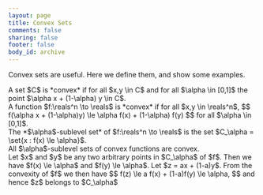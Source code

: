 ```yaml
---
layout: page
title: Convex Sets
comments: false
sharing: false
footer: false
body_id: archive
---
```

<script type="text/javascript"
src="file:///users/zac/Dropbox/MathJax/
MathJax.js?config=TeX-AMS-MML_HTMLorMML,
file:///users/zac/Dropbox/MathJax/MathJaxLocal.js">
</script>

Convex sets are useful. Here we define them, and show some examples.

<div class="definition">
    A set $C$ is *convex* if for all $x,y \in C$ and for all $\alpha \in [0,1]$ the point $\alpha x + (1-\alpha) y \in C$.
</div>

<div class="definition">
    A function $f:\reals^n \to \reals$ is *convex* if for all $x,y \in \reals^n$, 
    $$
        f(\alpha x + (1-\alpha)y) \le \alpha f(x) + (1-\alpha) f(y)
    $$
    for all $\alpha \in [0,1]$.
</div>


<div class="definition">
    The *$\alpha$-sublevel set* of $f:\reals^n \to \reals$ is the set $C_\alpha = \set{x : f(x) \le \alpha}$.
</div>

<div class="theorem">
    All $\alpha$-sublevel sets of convex functions are convex.
</div>

<div class="proof">
    Let $x$ and $y$ be any two arbitrary points in $C_\alpha$ of $f$. Then we have $f(x) \le \alpha$ and $f(y) \le \alpha$. Let $z = ax + (1-a)y$. From the convexity of $f$ we then have
    $$
    f(z) \le a f(x) + (1-a)f(y) \le \alpha,
    $$
    and hence $z$ belongs to $C_\alpha$
</div>

    



